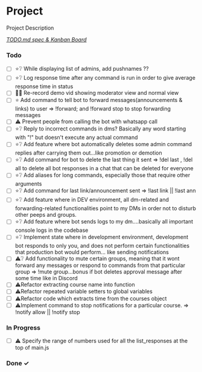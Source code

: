 # Project

Project Description

<em>[TODO.md spec & Kanban Board](https://bit.ly/3fCwKfM)</em>

### Todo

- [ ] ⭐❔ While displaying list of admins, add pushnames ??  
- [ ] ⭐❔ Log response time after any command is run in order to give average response time in status  
- [ ] 👍🏽 Re-record demo vid showing moderator view and normal view  
- [ ] ⭐ Add command to tell bot to forward messages(announcements & links) to user => !forward; and !forward stop to stop forwarding messages  
- [ ] ⚠️ Prevent people from calling the bot with whatsapp call  
- [ ] ⭐❔ Reply to incorrect commands in dms? Basically any word starting with "!" but doesn't execute any actual command  
- [ ] ⭐❔ Add feature where bot automatically deletes some admin command replies after carrying them out...like promotion or demotion  
- [ ] ⭐❔ Add command for bot to delete the last thing it sent => !del last , !del all to delete all bot responses in a chat that can be deleted for everyone  
- [ ] ⭐❔ Add aliases for long commands, especially those that require other arguments  
- [ ] ⭐❔ Add command for last link/announcement sent => !last link || !last ann  
- [ ] ⭐❔ Add feature where in DEV environment, all dm-related and forwarding-related functionalities point to my DMs in order not to disturb other peeps and groups.  
- [ ] ⭐❔ Add feature where bot sends logs to my dm....basically all important console logs in the codebase  
- [ ] ⭐❔ Implement state where in development environment, development bot responds to only you, and does not perform certain functionalities that production bot would perform... like sending notifications  
- [ ] ⚠️❔ Add functionality to mute certain groups, meaning that it wont forward any messages or respond to commands from that particular group => !mute group...bonus if bot deletes approval message after some time like in Discord  
- [ ] ⚠️Refactor extracting course name into function  
- [ ] ⚠️Refactor repeated variable setters to global variables  
- [ ] ⚠️Refactor code which extracts time from the courses object  
- [ ] ⚠️Implement command to stop notifications for a particular course. => !notify allow <course> || !notify stop <course>  

### In Progress

- [ ] ⚠️ Specify the range of numbers used for all the list_responses at the top of main.js  

### Done ✓


